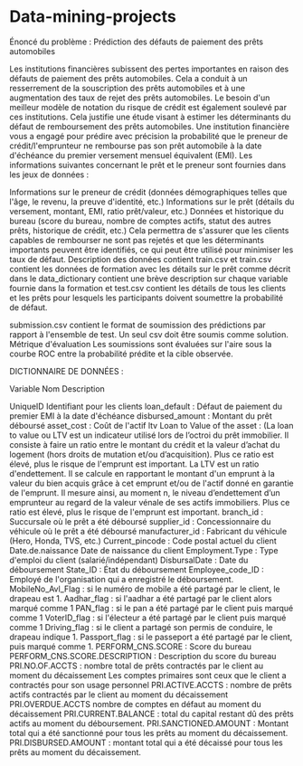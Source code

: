 # Data-mining-projects
Énoncé du problème : Prédiction des défauts de paiement des prêts automobiles

Les institutions financières subissent des pertes importantes en raison des défauts de paiement des prêts automobiles. Cela a conduit à un resserrement de la souscription des prêts automobiles et à une augmentation des taux de rejet des prêts automobiles. Le besoin d'un meilleur modèle de notation du risque de crédit est également soulevé par ces institutions. Cela justifie une étude visant à estimer les déterminants du défaut de remboursement des prêts automobiles. Une institution financière vous a engagé pour prédire avec précision la probabilité que le preneur de crédit/l'emprunteur ne rembourse pas son prêt automobile à la date d'échéance du premier versement mensuel équivalent (EMI). Les informations suivantes concernant le prêt et le preneur sont fournies dans les jeux de données :

Informations sur le preneur de crédit (données démographiques telles que l'âge, le revenu, la preuve d'identité, etc.) Informations sur le prêt (détails du versement, montant, EMI, ratio prêt/valeur, etc.) Données et historique du bureau (score du bureau, nombre de comptes actifs, statut des autres prêts, historique de crédit, etc.) Cela permettra de s'assurer que les clients capables de rembourser ne sont pas rejetés et que les déterminants importants peuvent être identifiés, ce qui peut être utilisé pour minimiser les taux de défaut.
Description des données contient train.csv et train.csv contient les données de formation avec les détails sur le prêt comme décrit dans le data_dictionary contient une brève description sur chaque variable fournie dans la formation et test.csv contient les détails de tous les clients et les prêts pour lesquels les participants doivent soumettre la probabilité de défaut.

submission.csv contient le format de soumission des prédictions par rapport à l'ensemble de test. Un seul csv doit être soumis comme solution.
Métrique d'évaluation Les soumissions sont évaluées sur l'aire sous la courbe ROC entre la probabilité prédite et la cible observée.


DICTIONNAIRE DE DONNÉES : 

Variable Nom Description 

UniqueID Identifiant pour les clients 
loan_default : Défaut de paiement du premier EMI à la date d'échéance 
disbursed_amount : Montant du prêt déboursé 
asset_cost : Coût de l'actif 
ltv Loan to Value of the asset : (La loan to value ou LTV est un indicateur utilisé lors de l’octroi du prêt immobilier. Il consiste à faire un ratio entre le montant du crédit et la valeur d’achat du logement (hors droits de mutation et/ou d’acquisition). Plus ce ratio est élevé, plus le risque de l'emprunt est important.
La LTV est un ratio d'endettement. Il se calcule en rapportant le montant d'un emprunt à la valeur du bien acquis grâce à cet emprunt et/ou de l'actif donné en garantie de l'emprunt.
Il mesure ainsi, au moment n, le niveau d’endettement d’un emprunteur au regard de la valeur vénale de ses actifs immobiliers. Plus ce ratio est élevé, plus le risque de l'emprunt est important.
branch_id : Succursale où le prêt a été déboursé 
supplier_id : Concessionnaire du véhicule où le prêt a été déboursé
 manufacturer_id : Fabricant du véhicule (Hero, Honda, TVS, etc.) 
Current_pincode : Code postal actuel du client Date.de.naissance Date de naissance du client 
Employment.Type : Type d'emploi du client (salarié/indépendant) 
DisbursalDate : Date du déboursement 
State_ID : État du déboursement 
Employee_code_ID : Employé de l'organisation qui a enregistré le déboursement. 
MobileNo_Avl_Flag : si le numéro de mobile a été partagé par le client, le drapeau est 1. 
Aadhar_flag  : si l'aadhar a été partagé par le client alors marqué comme 1 
PAN_flag : si le pan a été partagé par le client puis marqué comme 1 
VoterID_flag : si l'électeur a été partagé par le client puis marqué comme 1 
Driving_flag : si le client a partagé son permis de conduire, le drapeau indique 1. 
Passport_flag : si le passeport a été partagé par le client, puis marqué comme 1. 
PERFORM_CNS.SCORE : Score du bureau 
PERFORM_CNS.SCORE.DESCRIPTION : Description du score du bureau 
PRI.NO.OF.ACCTS : nombre total de prêts contractés par le client au moment du décaissement Les comptes primaires sont ceux que le client a contractés pour son usage personnel
 PRI.ACTIVE.ACCTS : nombre de prêts actifs contractés par le client au moment du décaissement PRI.OVERDUE.ACCTS nombre de comptes en défaut au moment du décaissement 
PRI.CURRENT.BALANCE : total du capital restant dû des prêts actifs au moment du déboursement. 
PRI.SANCTIONED.AMOUNT : Montant total qui a été sanctionné pour tous les prêts au moment du décaissement. 
PRI.DISBURSED.AMOUNT : montant total qui a été décaissé pour tous les prêts au moment du décaissement. 
